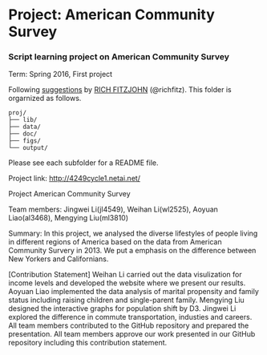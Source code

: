 # Project: American Community Survey
### Script learning project on American Community Survey

Term: Spring 2016, First project

Following [suggestions](http://nicercode.github.io/blog/2013-04-05-projects/) by [RICH FITZJOHN](http://nicercode.github.io/about/#Team) (@richfitz). This folder is orgarnized as follows.

```
proj/
├── lib/
├── data/
├── doc/
├── figs/
└── output/
```

Please see each subfolder for a README file.

Project link: <a href="http://4249cycle1.netai.net/">http://4249cycle1.netai.net/<a>

Project American Community Survey

Team members:  Jingwei Li(jl4549), Weihan Li(wl2525), Aoyuan Liao(al3468), Mengying Liu(ml3810)

Summary: In this project, we analysed the diverse lifestyles of people living in different regions of America based on the data from American Community Survery in 2013. We put a emphasis on the difference between New Yorkers and Californians.

[Contribution Statement]  Weihan Li carried out the data visulization for income levels and developed the website where we present our results. Aoyuan Liao implemented the data analysis of marital propensity and family status including raising children and single-parent family. Mengying Liu designed the interactive graphs for population shift by D3. Jingwei Li explored the difference in commute transportation, industies and careers. All team members contributed to the GitHub repository and prepared the presentation. All team members approve our work presented in our GitHub repository including this contribution statement.
